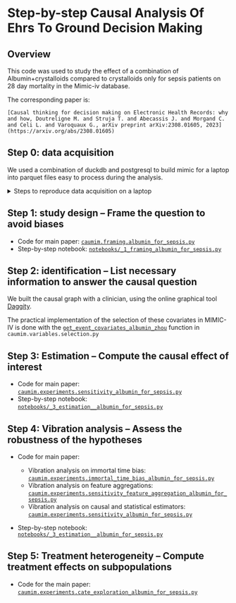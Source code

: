 # Step-by-step Causal Analysis Of Ehrs To Ground Decision Making


## Overview

This code was used to study the effect of a combination of Albumin+crystalloids compared to crystalloids only for sepsis patients on 28 day mortality in the Mimic-iv database. 

The corresponding paper is: 

```
[Causal thinking for decision making on Electronic Health Records: why and how, Doutreligne M. and Struja T. and Abecassis J. and Morgand C. and Celi L. and Varoquaux G., arXiv preprint arXiv:2308.01605, 2023](https://arxiv.org/abs/2308.01605)
```

## Step 0: data acquisition

We used a combination of duckdb and postgresql to build mimic for a laptop into parquet files easy to process during the analysis.

<details>
<summary>Steps to reproduce data acquisition on a laptop</summary>
        
    0. We first built the data using postgresql following [mimic-code instructions](https://github.com/MIT-LCP/mimic-code/tree/main/mimic-iv/buildmimic/postgres) *=30min-1h*.
    1. We then used built the concepts from the [postgresql concepts scripts](https://github.com/MIT-LCP/mimic-code/tree/main/mimic-iv/concepts_postgres) *=1h-2h*.
    2. We built the original database with duckdb *=16min* following [mimic-code instructions](https://github.com/MIT-LCP/mimic-code/tree/main/mimic-iv/buildmimic/duckdb). This is done to copy the large files to parquet without memory overflow.
    3. We convert all tables from the original database to parquet files using duckdb: `cli.duckdb2parquet` *=5min*.
    4. We convert all derived tables from postgresql to parquet using polars: `cli.mimiciv_derived2parquet` *=2min*.

    NB: Step 2 and 3 could be done from polars or duckdb directly from the csv, I think. But I had some bugs with the `pl.sink_parquet` when trying to convert the csv.

    **Computing setup:** The analysis was performed on a laptop running Ubuntu 22.04.2 LTS with the following hardware: CPU 12th Gen
    Intel(R) Core(TM) i7-1270P with 16 threads and 15 GB of RAM.
    
</details>

## Step 1: study design – Frame the question to avoid biases

 - Code for main paper: [`caumim.framing.albumin_for_sepsis.py`](https://github.com/soda-inria/causal_ehr_mimic/blob/main/caumim/framing/albumin_for_sepsis.py)
 - Step-by-step notebook: [`notebooks/_1_framing_albumin_for_sepsis.py`](https://github.com/soda-inria/causal_ehr_mimic/blob/main/notebooks/_1_framing_albumin_for_sepsis.py)

## Step 2: identification – List necessary information to answer the causal question

We built the causal graph with a clinician, using the online graphical tool [Daggity](https://dagitty.net/).

The practical implementation of the selection of these covariates in MIMIC-IV is done with the [`get_event_covariates_albumin_zhou`](https://github.com/soda-inria/causal_ehr_mimic/blob/06a65e94c221bd02d1613477937b281543b05577/caumim/variables/selection.py#L107) function in `caumim.variables.selection.py`

## Step 3: Estimation – Compute the causal effect of interest

- Code for main paper: [`caumim.experiments.sensitivity_albumin_for_sepsis.py`](https://github.com/soda-inria/causal_ehr_mimic/blob/605a706f883b67459ec711de8eec387e8dd8528f/caumim/experiments/sensitivity_albumin_for_sepsis.py#L216)
- Step-by-step notebook: [`notebooks/_3_estimation__albumin_for_sepsis.py`](https://github.com/soda-inria/causal_ehr_mimic/blob/605a706f883b67459ec711de8eec387e8dd8528f/notebooks/_3_estimation__albumin_for_sepsis.py#L141)

## Step 4: Vibration analysis – Assess the robustness of the hypotheses

- Code for main paper: 
  - Vibration analysis on immortal time bias: [`caumim.experiments.immortal_time_bias_albumin_for_sepsis.py`](https://github.com/soda-inria/causal_ehr_mimic/blob/main/caumim/experiments/immortal_time_bias_albumin_for_sepis.py)
  - Vibration analysis on feature aggregations: [`caumim.experiments.sensitivity_feature_aggregation_albumin_for_sepsis.py`](https://github.com/soda-inria/causal_ehr_mimic/blob/main/caumim/experiments/sensitivity_feature_aggregation_albumin_for_sepsis.py)
  - Vibration analysis on causal and statistical estimators: [`caumim.experiments.sensitivity_albumin_for_sepsis.py`](https://github.com/soda-inria/causal_ehr_mimic/blob/main/caumim/experiments/sensitivity_albumin_for_sepsis.py)

- Step-by-step notebook: [`notebooks/_3_estimation__albumin_for_sepsis.py`](https://github.com/soda-inria/causal_ehr_mimic/blob/605a706f883b67459ec711de8eec387e8dd8528f/notebooks/_3_estimation__albumin_for_sepsis.py#L161)

## Step 5: Treatment heterogeneity – Compute treatment effects on subpopulations

- Code for the main paper: [`caumim.experiments.cate_exploration_albumin_for_sepsis.py`](https://github.com/soda-inria/causal_ehr_mimic/blob/main/caumim/experiments/cate_exploration_albumin_for_sepsis.py)
